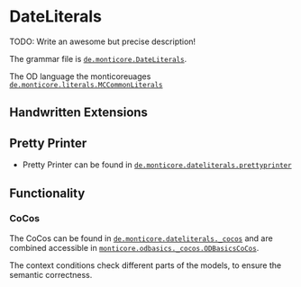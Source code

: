 <!-- (c) https://github.com/MontiCore/monticore -->

<!-- Beta-version: This is intended to become a MontiCore stable grammar. -->

# DateLiterals

TODO: Write an awesome but precise description!

The grammar file is [`de.monticore.DateLiterals`][DateLiterals].

The OD language the monticoreuages  
 [`de.monticore.literals.MCCommonLiterals`][MCCommonLiterals]

## Handwritten Extensions
## Pretty Printer
- Pretty Printer can be found in [`de.monticore.dateliterals.prettyprinter`][prettyprinter]

## Functionality
### CoCos
The CoCos can be found in [`de.monticore.dateliterals._cocos`][cocos] and are combined
accessible in [`monticore.odbasics._cocos.ODBasicsCoCos`][DateCoCos].

The context conditions check different parts of the models, to ensure the semantic correctness.

[DateLiterals]: https://git.rwth-aachen.de/monticore/languages/od/-/blob/master/src/main/grammars/de/monticore/DateLiterals.mc4
[MCCommonLiterals]: https://git.rwth-aachen.de/monticore/monticore/-/blob/dev/monticore-grammar/src/main/grammars/de/monticore/types/MCFullGenericTypes.mc4
[_ast]: https://git.rwth-aachen.de/monticore/languages/od/-/tree/master/src%2Fmain%2Fjava%2Fde%2Fmonticore%2Flang%2Fodbasics%2F_ast
[_symboltable]: https://git.rwth-aachen.de/monticore/languages/od/-/tree/master/src%2Fmain%2Fjava%2Fde%2Fmonticore%2Flang%2Fodbasics%2F_symboltable
[prettyprinter]: https://git.rwth-aachen.de/monticore/languages/od/-/blob/master/src/main/java/de/monticore/dateliterals/prettyprinter/DateLiteralsPrettyPrinter.java
[cocos]: https://git.rwth-aachen.de/monticore/languages/od/-/tree/master/src/main/java/de/monticore/dateliterals/_cocos
[DateCoCos]: https://git.rwth-aachen.de/monticore/languages/od/-/blob/master/src/main/java/de/monticore/dateliterals/_cocos/DateLiteralsCoCos.java
